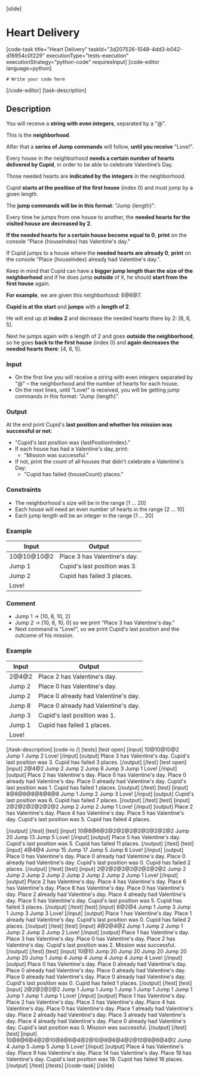 [slide]
# Heart Delivery
[code-task title="Heart Delivery" taskId="3d207526-1048-4dd3-b042-d16954c0f229" executionType="tests-execution" executionStrategy="python-code" requiresInput]
[code-editor language=python]
```
# Write your code here
```
[/code-editor]
[task-description]
## Description
You will receive a **string with even integers**, separated by a "@".

This is the **neighborhood**.

After that a **series of Jump commands** will follow, **until you receive** "Love!".

Every house in the neighborhood **needs a certain number of hearts delivered by Cupid**, in order to be able to celebrate Valentine’s Day.

Those needed hearts are **indicated by the integers** in the neighborhood.

Cupid **starts at the position of the first house** (index 0) and must jump by a given length.

The **jump commands will be in this format**: "Jump \{length\}".

Every time he jumps from one house to another, the **needed hearts for the visited house are decreased by 2**.

**If the needed hearts for a certain house become equal to 0**, **print** on the console "Place \{houseIndex\} has Valentine's day." 

If Cupid jumps to a house where the **needed hearts are already 0**, **print** on the console "Place \{houseIndex\} already had Valentine's day.".

Keep in mind that Cupid can have a **bigger jump length than the size of the neighborhood** and if he does jump **outside** of it, he should **start from the first house** again.

**For example**, we are given this neighborhood: 6@6@7.

**Cupid is at the start** and **jumps** with a **length of 2**.

He will end up at **index 2** and decrease the needed hearts there by 2: [6, 6, 5].

Next he jumps again with a length of 2 and goes **outside the neighborhood**, so he goes **back to the first house** (index 0) and **again decreases the needed hearts there**: [4, 6, 5].

### Input
- On the first line you will receive a string with even integers separated by "@" – the neighborhood and the number of hearts for each house.
- On the next lines, until "Love!" is received, you will be getting jump commands in this format: "Jump \{length\}".

### Output
At the end print Cupid's **last position and whether his mission was successful or not**:
- "Cupid's last position was \{lastPositionIndex\}."
- If each house has had a Valentine's day, print: 
    - "Mission was successful."
- If not, print the count of all houses that didn't celebrate a Valentine's Day:
    - "Cupid has failed \{houseCount\} places."

### Constraints
- The neighborhood`s size will be in the range \[1 … 20\]
- Each house will need an even number of hearts in the range \[2 … 10\]
- Each jump length will be an integer in the range \[1 … 20\]

### Example
| **Input** | **Output** |
| --- | --- |
| 10@10@10@2 | Place 3 has Valentine's day. |
| Jump 1 | Cupid's last position was 3. |
| Jump 2 | Cupid has failed 3 places. |
| Love! | |

### Comment
- Jump 1 -> \[10, 8, 10, 2\]
- Jump 2 -> \[10, 8, 10, 0\] so we print "Place 3 has Valentine's day."
- Next command is "Love!", so we print Cupid's last position and the outcome of his mission.

### Example
| **Input** | **Output** |
| --- | --- |
| 2@4@2 | Place 2 has Valentine's day. |
| Jump 2 | Place 0 has Valentine's day. |
| Jump 2 | Place 0 already had Valentine's day. |
| Jump 8 | Place 0 already had Valentine's day. |
| Jump 3 | Cupid's last position was 1. |
| Jump 1 | Cupid has failed 1 places. |
| Love! | |

[/task-description]
[code-io /]
[tests]
[test open]
[input]
10@10@10@2
Jump 1
Jump 2
Love!
[/input]
[output]
Place 3 has Valentine's day.
Cupid's last position was 3.
Cupid has failed 3 places.
[/output]
[/test]
[test open]
[input]
2@4@2
Jump 2
Jump 2
Jump 8
Jump 3
Jump 1
Love!
[/input]
[output]
Place 2 has Valentine's day.
Place 0 has Valentine's day.
Place 0 already had Valentine's day.
Place 0 already had Valentine's day.
Cupid's last position was 1.
Cupid has failed 1 places.
[/output]
[/test]
[test]
[input]
8@8@8@8@8@8@8
Jump 1
Jump 2
Jump 3
Love!
[/input]
[output]
Cupid's last position was 6.
Cupid has failed 7 places.
[/output]
[/test]
[test]
[input]
2@2@2@2@2@2@2
Jump 2
Jump 2
Jump 1
Love!
[/input]
[output]
Place 2 has Valentine's day.
Place 4 has Valentine's day.
Place 5 has Valentine's day.
Cupid's last position was 5.
Cupid has failed 4 places.

[/output]
[/test]
[test]
[input]
10@8@6@2@2@2@2@2@2@2@2@2
Jump 20
Jump 13
Jump 5
Love!
[/input]
[output]
Place 5 has Valentine's day.
Cupid's last position was 5.
Cupid has failed 11 places.
[/output]
[/test]
[test]
[input]
4@4@4
Jump 15
Jump 17
Jump 5
Jump 6
Love!
[/input]
[output]
Place 0 has Valentine's day.
Place 0 already had Valentine's day.
Place 0 already had Valentine's day.
Cupid's last position was 0.
Cupid has failed 2 places.
[/output]
[/test]
[test]
[input]
2@2@2@2@2@2@2@2@2
Jump 2
Jump 2
Jump 2
Jump 2
Jump 2
Jump 2
Jump 2
Jump 1
Love!
[/input]
[output]
Place 2 has Valentine's day.
Place 4 has Valentine's day.
Place 6 has Valentine's day.
Place 8 has Valentine's day.
Place 0 has Valentine's day.
Place 2 already had Valentine's day.
Place 4 already had Valentine's day.
Place 5 has Valentine's day.
Cupid's last position was 5.
Cupid has failed 3 places.
[/output]
[/test]
[test]
[input]
8@2@4
Jump 1
Jump 3
Jump 1
Jump 3
Jump 3
Love!
[/input]
[output]
Place 1 has Valentine's day.
Place 1 already had Valentine's day.
Cupid's last position was 0.
Cupid has failed 2 places.
[/output]
[/test]
[test]
[input]
4@2@4@2
Jump 1
Jump 2
Jump 1
Jump 2
Jump 2
Jump 2
Love!
[/input]
[output]
Place 1 has Valentine's day.
Place 3 has Valentine's day.
Place 0 has Valentine's day.
Place 2 has Valentine's day.
Cupid's last position was 2.
Mission was successful.
[/output]
[/test]
[test]
[input]
10@10
Jump 20
Jump 20
Jump 20
Jump 20
Jump 20
Jump 1
Jump 4
Jump 4
Jump 4
Jump 4
Jump 4
Love!
[/input]
[output]
Place 0 has Valentine's day.
Place 0 already had Valentine's day.
Place 0 already had Valentine's day.
Place 0 already had Valentine's day.
Place 0 already had Valentine's day.
Place 0 already had Valentine's day.
Cupid's last position was 0.
Cupid has failed 1 places.
[/output]
[/test]
[test]
[input]
2@2@2@2@2
Jump 1
Jump 1
Jump 1
Jump 1
Jump 1
Jump 1
Jump 1
Jump 1
Jump 1
Jump 1
Love!
[/input]
[output]
Place 1 has Valentine's day.
Place 2 has Valentine's day.
Place 3 has Valentine's day.
Place 4 has Valentine's day.
Place 0 has Valentine's day.
Place 1 already had Valentine's day.
Place 2 already had Valentine's day.
Place 3 already had Valentine's day.
Place 4 already had Valentine's day.
Place 0 already had Valentine's day.
Cupid's last position was 0.
Mission was successful.
[/output]
[/test]
[test]
[input]
10@8@6@4@2@10@8@6@4@2@10@8@6@4@2@10@8@6@4@2
Jump 4
Jump 5
Jump 5
Jump 5
Love!
[/input]
[output]
Place 4 has Valentine's day.
Place 9 has Valentine's day.
Place 14 has Valentine's day.
Place 19 has Valentine's day.
Cupid's last position was 19.
Cupid has failed 16 places.
[/output]
[/test]
[/tests]
[/code-task]
[/slide]